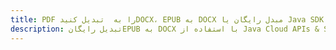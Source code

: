 ---title: PDF را به  تبدیل کنیدDOCX، EPUB به DOCX مبدل رایگان یا Java SDKdescription: تبدیل رایگانEPUB به DOCX با استفاده از Java Cloud APIs & SDK همچنین اسناد PDF را در Cloud ایجاد، ویرایش و رندر کنید.---